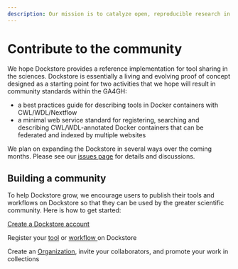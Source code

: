 ```yaml
---
description: Our mission is to catalyze open, reproducible research in the cloud
---
```


# Contribute to the community

We hope Dockstore provides a reference implementation for tool sharing in the sciences. Dockstore is essentially a living and evolving proof of concept designed as a starting point for two activities that we hope will result in community standards within the GA4GH:

* a best practices guide for describing tools in Docker containers with CWL/WDL/Nextflow
* a minimal web service standard for registering, searching and describing CWL/WDL-annotated Docker containers that can be federated and indexed by multiple websites

We plan on expanding the Dockstore in several ways over the coming months. Please see our [issues page](https://github.com/dockstore/dockstore/issues) for details and discussions.

## Building a community

To help Dockstore grow, we encourage users to publish their tools and workflows on Dockstore so that they can be used by the greater scientific community.  Here is how to get started:

[Create a Dockstore account](https://docs.dockstore.org/en/develop/getting-started/register-on-dockstore.html)

Register your [tool](https://docs.dockstore.org/en/develop/getting-started/dockstore-tools.html) or [workflow ](https://docs.dockstore.org/en/develop/getting-started/dockstore-workflows.html)on Dockstore

Create an [Organization](https://docs.dockstore.org/en/develop/advanced-topics/organizations-and-collections.html), invite your collaborators, and promote your work in collections




